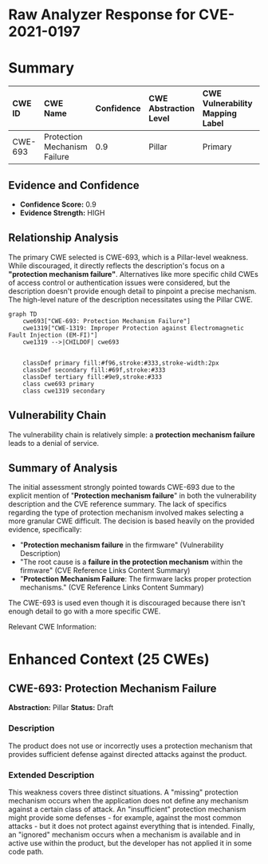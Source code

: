 # Raw Analyzer Response for CVE-2021-0197

# Summary
| CWE ID  | CWE Name                                               | Confidence | CWE Abstraction Level | CWE Vulnerability Mapping Label | CWE-Vulnerability Mapping Notes |
| :-------- | :----------------------------------------------------- | :--------- | :---------------------- | :------------------------------ | :------------------------------ |
| CWE-693   | Protection Mechanism Failure                           | 0.9        | Pillar                  | Primary                         | Discouraged                   |

## Evidence and Confidence

*   **Confidence Score:** 0.9
*   **Evidence Strength:** HIGH

## Relationship Analysis
The primary CWE selected is CWE-693, which is a Pillar-level weakness. While discouraged, it directly reflects the description's focus on a **"protection mechanism failure"**. Alternatives like more specific child CWEs of access control or authentication issues were considered, but the description doesn't provide enough detail to pinpoint a precise mechanism. The high-level nature of the description necessitates using the Pillar CWE.

```mermaid
graph TD
    cwe693["CWE-693: Protection Mechanism Failure"]
    cwe1319["CWE-1319: Improper Protection against Electromagnetic Fault Injection (EM-FI)"]
    cwe1319 -->|CHILDOF| cwe693
    

    classDef primary fill:#f96,stroke:#333,stroke-width:2px
    classDef secondary fill:#69f,stroke:#333
    classDef tertiary fill:#9e9,stroke:#333
    class cwe693 primary
    class cwe1319 secondary
```

## Vulnerability Chain
The vulnerability chain is relatively simple: a **protection mechanism failure** leads to a denial of service.

## Summary of Analysis
The initial assessment strongly pointed towards CWE-693 due to the explicit mention of "**Protection mechanism failure**" in both the vulnerability description and the CVE reference summary. The lack of specifics regarding the type of protection mechanism involved makes selecting a more granular CWE difficult. The decision is based heavily on the provided evidence, specifically:

*   "**Protection mechanism failure** in the firmware" (Vulnerability Description)
*   "The root cause is a **failure in the protection mechanism** within the firmware" (CVE Reference Links Content Summary)
*   "**Protection Mechanism Failure**: The firmware lacks proper protection mechanisms." (CVE Reference Links Content Summary)

The CWE-693 is used even though it is discouraged because there isn't enough detail to go with a more specific CWE.

Relevant CWE Information:

# Enhanced Context (25 CWEs)

## CWE-693: Protection Mechanism Failure
**Abstraction:** Pillar
**Status:** Draft

### Description
The product does not use or incorrectly uses a protection mechanism that provides sufficient defense against directed attacks against the product.

### Extended Description
This weakness covers three distinct situations. A "missing" protection mechanism occurs when the application does not define any mechanism against a certain class of attack. An "insufficient" protection mechanism might provide some defenses - for example, against the most common attacks - but it does not protect against everything that is intended. Finally, an "ignored" mechanism occurs when a mechanism is available and in active use within the product, but the developer has not applied it in some code path.